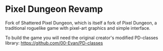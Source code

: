 Pixel Dungeon Revamp
=======================

Fork of Shattered Pixel Dungeon, which is itself a fork of Pixel Dungeon, a traditional roguelike game with pixel-art graphics and simple interface.

To build the game you will need the original creator's modified PD-classes library:
https://github.com/00-Evan/PD-classes
